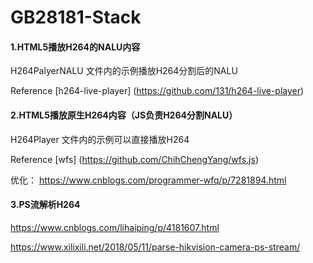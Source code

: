 # GB28181-Stack

#### 1.HTML5播放H264的NALU内容  
H264PalyerNALU 文件内的示例播放H264分割后的NALU

Reference [h264-live-player] (https://github.com/131/h264-live-player)

#### 2.HTML5播放原生H264内容（JS负责H264分割NALU） 
H264Player 文件内的示例可以直接播放H264

Reference [wfs] (https://github.com/ChihChengYang/wfs.js)

优化： https://www.cnblogs.com/programmer-wfq/p/7281894.html

#### 3.PS流解析H264  
https://www.cnblogs.com/lihaiping/p/4181607.html

https://www.xilixili.net/2018/05/11/parse-hikvision-camera-ps-stream/
